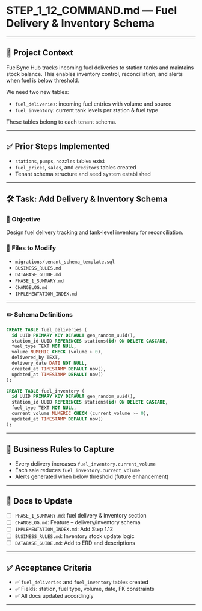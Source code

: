 # STEP\_1\_12\_COMMAND.md — Fuel Delivery & Inventory Schema

---

## 🧠 Project Context

FuelSync Hub tracks incoming fuel deliveries to station tanks and maintains stock balance. This enables inventory control, reconciliation, and alerts when fuel is below threshold.

We need two new tables:

* `fuel_deliveries`: incoming fuel entries with volume and source
* `fuel_inventory`: current tank levels per station & fuel type

These tables belong to each tenant schema.

---

## ✅ Prior Steps Implemented

* `stations`, `pumps`, `nozzles` tables exist
* `fuel_prices`, `sales`, and `creditors` tables created
* Tenant schema structure and seed system established

---

## 🛠 Task: Add Delivery & Inventory Schema

### 🎯 Objective

Design fuel delivery tracking and tank-level inventory for reconciliation.

### 📂 Files to Modify

* `migrations/tenant_schema_template.sql`
* `BUSINESS_RULES.md`
* `DATABASE_GUIDE.md`
* `PHASE_1_SUMMARY.md`
* `CHANGELOG.md`
* `IMPLEMENTATION_INDEX.md`

---

### ✏️ Schema Definitions

```sql
CREATE TABLE fuel_deliveries (
  id UUID PRIMARY KEY DEFAULT gen_random_uuid(),
  station_id UUID REFERENCES stations(id) ON DELETE CASCADE,
  fuel_type TEXT NOT NULL,
  volume NUMERIC CHECK (volume > 0),
  delivered_by TEXT,
  delivery_date DATE NOT NULL,
  created_at TIMESTAMP DEFAULT now(),
  updated_at TIMESTAMP DEFAULT now()
);

CREATE TABLE fuel_inventory (
  id UUID PRIMARY KEY DEFAULT gen_random_uuid(),
  station_id UUID REFERENCES stations(id) ON DELETE CASCADE,
  fuel_type TEXT NOT NULL,
  current_volume NUMERIC CHECK (current_volume >= 0),
  updated_at TIMESTAMP DEFAULT now()
);
```

---

## 🧠 Business Rules to Capture

* Every delivery increases `fuel_inventory.current_volume`
* Each sale reduces `fuel_inventory.current_volume`
* Alerts generated when below threshold (future enhancement)

---

## 📓 Docs to Update

* [ ] `PHASE_1_SUMMARY.md`: fuel delivery & inventory section
* [ ] `CHANGELOG.md`: Feature – delivery/inventory schema
* [ ] `IMPLEMENTATION_INDEX.md`: Add Step 1.12
* [ ] `BUSINESS_RULES.md`: Inventory stock update logic
* [ ] `DATABASE_GUIDE.md`: Add to ERD and descriptions

---

## ✅ Acceptance Criteria

* ✅ `fuel_deliveries` and `fuel_inventory` tables created
* ✅ Fields: station, fuel type, volume, date, FK constraints
* ✅ All docs updated accordingly

---

